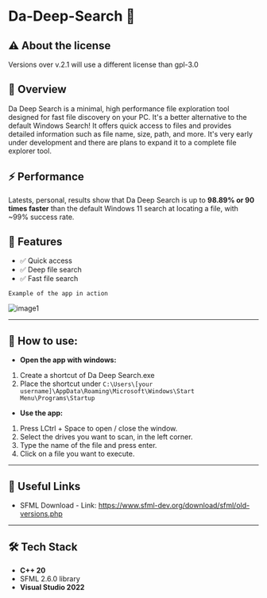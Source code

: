 # Da-Deep-Search 🔎

## **⚠️ About the license**
Versions over v.2.1 will use a different license than gpl-3.0

## **🎯 Overview**
Da Deep Search is a minimal, high performance file exploration tool designed for fast file discovery on your PC. It's a better alternative to the default Windows Search! It offers quick access to files and provides detailed information such as file name, size, path, and more. It's very early under development and there are plans to expand it to a complete file explorer tool.

## **⚡ Performance**
Latests, personal, results show that Da Deep Search is up to **98.89% or 90 times faster** than the default Windows 11 search at locating a file, with ~99% success rate.

## 📑 Features

- ✅ Quick access
- ✅ Deep file search  
- ✅ Fast file search

`Example of the app in action`

![image1](https://github.com/user-attachments/assets/1d783d05-91ba-4dfb-bf26-d7cc13497dd0)

---

## 💁 How to use:
- **Open the app with windows:**
1. Create a shortcut of Da Deep Search.exe
2. Place the shortcut under `C:\Users\[your username]\AppData\Roaming\Microsoft\Windows\Start Menu\Programs\Startup`
    
- **Use the app:**
1. Press LCtrl + Space to open / close the window.
2. Select the drives you want to scan, in the left corner.
3. Type the name of the file and press enter.
4. Click on a file you want to execute.

---

## 🔗 Useful Links  
- SFML Download - Link: https://www.sfml-dev.org/download/sfml/old-versions.php

---

## 🛠️ Tech Stack  
- **C++ 20**
- SFML 2.6.0 library
- **Visual Studio 2022**
